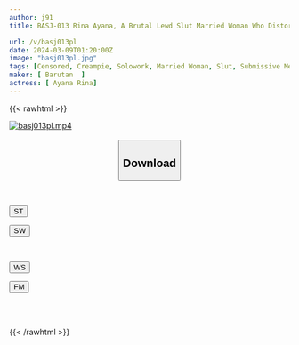 ```yaml
---
author: j91
title: BASJ-013 Rina Ayana, A Brutal Lewd Slut Married Woman Who Distorts Boys' Sexual Tendencies And Makes Them Live In A Hard Mode.

url: /v/basj013pl
date: 2024-03-09T01:20:00Z
image: "basj013pl.jpg"
tags: [Censored, Creampie, Solowork, Married Woman, Slut, Submissive Men	]
maker: [ Barutan  ]
actress: [ Ayana Rina]
---
```



{{< rawhtml >}}

<div class="video" data-videoid="VmL3zgXdBetKlW8">
    <a href="javascript:;">
        <img src="/v/basj013pl/basj013pl.jpg" width="WIDTH" height="HEIGHT" alt="basj013pl.mp4" loading="lazy">
    </a>
</div>

<script type="text/javascript" src="https://j91.asia/asset/on-demand-st.js"></script>

<br>
  <link rel="stylesheet" href="https://j91.asia/asset/bs5.css">
  
  <center>
  <button class="btn btn-primary" type="button" data-bs-toggle="collapse" data-bs-target=".multi-collapse" aria-expanded="false" aria-controls="multiCollapseExample1 multiCollapseExample2"><h2>Download</h2></button></center>
</p>
<div class="row">
  <div class="col">
    <div class="collapse multi-collapse" id="multiCollapseExample1">
      <div class="card card-body">
	      	      <br>
<div class="buttons">  
<p><a href="https://streamtape.to/v/VmL3zgXdBetKlW8" target="_blank"><button class="btn-hover color-3"><i class="fa fa-download"></i> ST</button></a></p>
<p><a href="https://cdnwish.com/ratd3zvhaq3b" target="_blank"><button class="btn-hover color-2"><i class="fa fa-download"></i> SW</button></a></p></div>
    </div>
  </div>
</div>
  <div class="col">
    <div class="collapse multi-collapse" id="multiCollapseExample2">
      <div class="card card-body">
	      <br>
<div class="buttons">
<p><a href="https://wolfstream.tv/24433ax85qfg"><button class="btn-hover color-9"><i class="fa fa-download"></i> WS</button></a></p>
<p><a href="https://filemoon.sx/d/3ie68bfscufp"><button class="btn-hover color-8"><i class="fa fa-download"></i> FM</button></a></p></div>
<br><br>
      </div>
    </div>
  </div>
</div>

{{< /rawhtml >}}